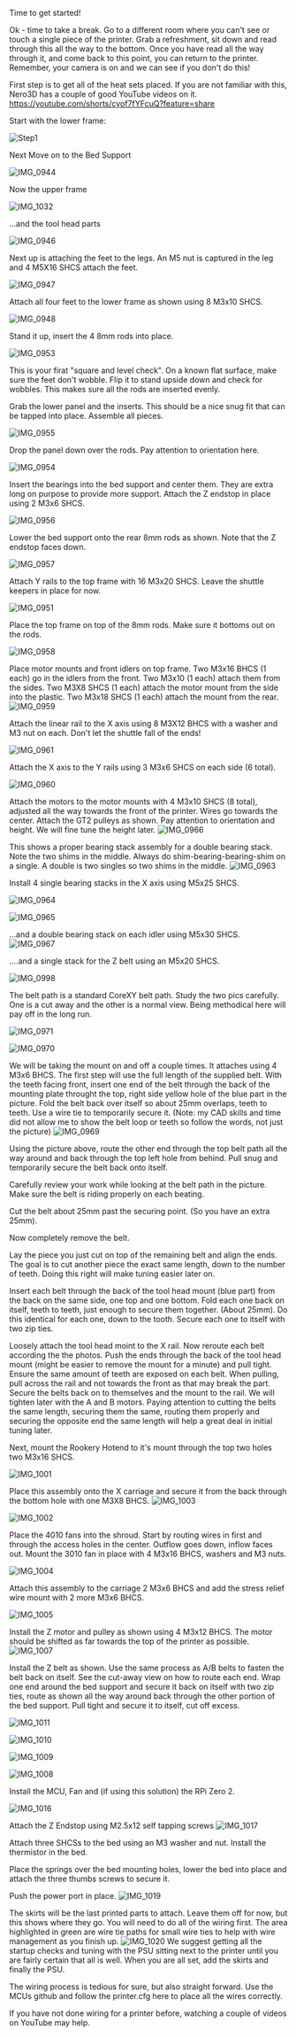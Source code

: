 Time to get started! 

Ok - time to take a break.  Go to a different room where you can't see or touch a single piece of the printer. Grab a refreshment, sit down and read through this all the way to the bottom. Once you have read all the way through it, and come back to this point, you can return to the printer. Remember, your camera is on and we can see if you don't do this!

First step is to get all of the heat sets placed.  If you are not familiar with this, Nero3D has a couple of good YouTube videos on it. 
https://youtube.com/shorts/cyof7fYFcuQ?feature=share


Start with the lower frame:

![Step1](https://github.com/FHOGPHIL/Rook_Fabreeko/assets/69829255/ac8cb1ab-2427-40d4-b1e9-deb90d0f06e8)


Next Move on to the Bed Support

![IMG_0944](https://github.com/FHOGPHIL/Rook_Fabreeko/assets/69829255/640278dc-e704-4322-8d72-15dd508da210)


Now the upper frame

![IMG_1032](https://github.com/Fabreeko/Rook_Fabreeko/assets/69829255/bae4c77e-a20b-4656-ac81-389fe379a789)



...and the tool head parts

![IMG_0946](https://github.com/FHOGPHIL/Rook_Fabreeko/assets/69829255/a4ef54b3-33e8-4f30-85fe-decae257661b)

Next up is attaching the feet to the legs. An M5 nut is captured in the leg and 4 M5X16 SHCS attach the feet.

![IMG_0947](https://github.com/FHOGPHIL/Rook_Fabreeko/assets/69829255/01f12731-5023-4249-940e-ea3da25681cb)


Attach all four feet to the lower frame as shown using 8 M3x10 SHCS. 

![IMG_0948](https://github.com/FHOGPHIL/Rook_Fabreeko/assets/69829255/866ceb6a-32cd-4668-9044-e205617f64af)


Stand it up, insert the 4 8mm rods into place. 

![IMG_0953](https://github.com/FHOGPHIL/Rook_Fabreeko/assets/69829255/88638a28-65c9-48f6-9c29-1095ff2096da)

This is your firat "square and level check". On a known flat surface, make sure the feet don't wobble. Flip it to stand upside down and check for wobbles. This makes sure all the rods are inserted evenly. 

Grab the lower panel and the inserts. This should be a nice snug fit that can be tapped into place. Assemble all pieces. 


![IMG_0955](https://github.com/FHOGPHIL/Rook_Fabreeko/assets/69829255/f4653d7a-c725-4ef4-98ea-43ab73e9f011)


Drop the panel down over the rods. Pay attention to orientation here. 

![IMG_0954](https://github.com/FHOGPHIL/Rook_Fabreeko/assets/69829255/a2d6c7e6-98ad-4457-8248-84f978aa8e5b)


Insert the bearings into the bed support and center them. They are extra long on purpose to provide more support. Attach the Z endstop in place using 2 M3x6 SHCS. 

![IMG_0956](https://github.com/FHOGPHIL/Rook_Fabreeko/assets/69829255/da90a08e-81c1-499b-bff8-ad5152d4b642)

Lower the bed support onto the rear 8mm rods as shown. Note that the Z endstop faces down. 

![IMG_0957](https://github.com/FHOGPHIL/Rook_Fabreeko/assets/69829255/20f56f12-3ac1-468a-9fe7-f37a9dc6e8f8)


Attach Y rails to the top frame with 16 M3x20 SHCS. Leave the shuttle keepers in place for now. 

![IMG_0951](https://github.com/FHOGPHIL/Rook_Fabreeko/assets/69829255/ccc64633-b06c-4294-935b-3a0cd30c6e39)


Place the top frame on top of the 8mm rods. Make sure it bottoms out on the rods. 

![IMG_0958](https://github.com/FHOGPHIL/Rook_Fabreeko/assets/69829255/878a4ee0-0a65-4f05-817c-89a194e99c83)


Place motor mounts and front idlers on top frame. Two M3x16 BHCS (1 each) go in the idlers from the front.  Two M3x10 (1 each) attach them from the sides. Two M3X8 SHCS (1 each) attach the motor mount from the side into the plastic. Two M3x18 SHCS (1 each) attach the mount from the rear. 
![IMG_0959](https://github.com/FHOGPHIL/Rook_Fabreeko/assets/69829255/d99a324f-bc6f-404f-9a17-fb48b7716511)


Attach the linear rail to the X axis using 8 M3X12 BHCS with a washer and M3 nut on each. Don't let the shuttle fall of the ends! 

![IMG_0961](https://github.com/FHOGPHIL/Rook_Fabreeko/assets/69829255/a166939f-8148-4cfd-b01c-1cde7aa3a3bb)


Attach the X axis to the Y rails using 3 M3x6 SHCS on each side (6 total). 

![IMG_0960](https://github.com/FHOGPHIL/Rook_Fabreeko/assets/69829255/38104176-597e-4258-bc6e-3dc1e3980fb6)

Attach the motors to the motor mounts with 4 M3x10 SHCS (8 total), adjusted all the way towards the front of the printer.  Wires go towards the center. Attach the GT2 pulleys as shown. Pay attention to orientation and height. We will fine tune the height later.
![IMG_0966](https://github.com/FHOGPHIL/Rook_Fabreeko/assets/69829255/0c402682-fca8-4f86-9c32-c2f2ac970fda)


This shows a proper bearing stack assembly for a double bearing stack.  Note the two shims in the middle. Always do shim-bearing-bearing-shim on a single. A double is two singles so two shims in the middle. 
![IMG_0963](https://github.com/FHOGPHIL/Rook_Fabreeko/assets/69829255/660140b9-a612-4d0e-a748-9cb25ba517f0)

Install 4 single bearing stacks in the X axis using M5x25 SHCS. 

![IMG_0964](https://github.com/FHOGPHIL/Rook_Fabreeko/assets/69829255/0dee16c5-1f56-4300-8029-b6c6ffe880d6)

![IMG_0965](https://github.com/FHOGPHIL/Rook_Fabreeko/assets/69829255/f8d443ba-3c0e-4006-85e1-59f026c364cd)

...and a double bearing stack on each idler using M5x30 SHCS. 
![IMG_0967](https://github.com/FHOGPHIL/Rook_Fabreeko/assets/69829255/76be85c5-bbfb-4f15-8b57-97c811e06880)

....and a single stack for the Z belt using an M5x20 SHCS.

![IMG_0998](https://github.com/FHOGPHIL/Rook_Fabreeko/assets/69829255/9c9256b9-bec2-402a-9d33-c7f08331c0af)



The belt path is a standard CoreXY belt path. Study the two pics carefully. One is a cut away and the other is a normal view.  Being methodical here will pay off in the long run. 

![IMG_0971](https://github.com/FHOGPHIL/Rook_Fabreeko/assets/69829255/539ab719-bbdf-4ab1-9f65-b173fa277d98)


![IMG_0970](https://github.com/FHOGPHIL/Rook_Fabreeko/assets/69829255/16272b4e-b2f0-4010-b70d-91ee5ad0601a)

We will be taking the mount on and off a couple times. It attaches using 4 M3x6 BHCS. The first step will use the full length of the supplied belt. With the teeth facing front, insert one end of the belt through the back of the mounting plate throught the top, right side yellow hole of the blue part in the picture. Fold the belt back over itself so about 25mm overlaps, teeth to teeth. Use a wire tie to temporarily secure it. (Note: my CAD skills and time did not allow me to show the belt loop or teeth so follow the words, not just the picture) 
![IMG_0969](https://github.com/FHOGPHIL/Rook_Fabreeko/assets/69829255/47f429df-d14d-4f19-bb7a-6af6817d3ee5)


Using the picture above, route the other end through the top belt path all the way around and back through the top left hole from behind. Pull snug and temporarily secure the belt back onto itself. 

Carefully review your work while looking at the belt path in the picture. Make sure the belt is riding properly on each beating. 

Cut the belt about 25mm past the securing point. (So you have an extra 25mm). 

Now completely remove the belt.  

Lay the piece you just cut on top of the remaining belt and align the ends. The goal is to cut another piece the exact same length, down to the number of teeth.  Doing this right will make tuning easier later on.

Insert each belt through the back of the tool head mount (blue part) from the back on the same side, one top and one bottom. Fold each one back on itself, teeth to teeth, just enough to secure them together. (About 25mm). Do this identical for each one, down to the tooth. Secure each one to itself with two zip ties.

Loosely attach the tool head moint to the X rail.  Now reroute each belt according the the photos. Push the ends through the back of the tool head mount (might be easier to remove the mount for a minute) and pull tight. Ensure the same amount of teeth are exposed on each belt. When pulling, pull across the rail and not towards the front as that may break the part. Secure the belts back on to themselves and the mount to the rail. We will tighten later with the A and B motors. Paying attention to cutting the belts the same length, securing them the same, routing them properly and securing the opposite end the same length will help a great deal in initial tuning later.

Next, mount the Rookery Hotend to it's mount through the top two holes two M3x16 SHCS. 

![IMG_1001](https://github.com/Fabreeko/Rook_Fabreeko/assets/69829255/0bb67211-46f6-40a4-946d-37eb09f364eb)

Place this assembly onto the X carriage and secure it from the back through the bottom hole with one M3X8 BHCS. 
![IMG_1003](https://github.com/Fabreeko/Rook_Fabreeko/assets/69829255/7fcfceb4-5116-49b1-adfb-fb0f43eb71c0)

![IMG_1002](https://github.com/Fabreeko/Rook_Fabreeko/assets/69829255/ffcad809-15f7-427d-b3d8-29a3d3b0131d)

Place the 4010 fans into the shroud. Start by routing wires in first and through the access holes in the center. Outflow goes down, inflow faces out. Mount the 3010 fan in place with 4 M3x16 BHCS, washers and M3 nuts.

![IMG_1004](https://github.com/Fabreeko/Rook_Fabreeko/assets/69829255/422eabd7-758d-42db-8541-3eb75af457bc)


Attach this assembly to the carriage 2 M3x6 BHCS and add the stress relief wire mount with 2 more M3x6 BHCS. 

![IMG_1005](https://github.com/Fabreeko/Rook_Fabreeko/assets/69829255/922f2b95-6ca6-4101-98ff-474264e45ce7)

Install the Z motor and pulley as shown using 4 M3x12 BHCS. The motor should be shifted as far towards the top of the printer as possible. 
![IMG_1007](https://github.com/Fabreeko/Rook_Fabreeko/assets/69829255/26c38f59-b362-43a6-b1f0-4e9a43f7a1ea)

Install the Z belt as shown. Use the same process as A/B belts to fasten the belt back on itself. See the cut-away view on how to route each end. Wrap one end around the bed support and secure it back on itself with two zip ties, route as shown all the way around back through the other portion of the bed support. Pull tight and secure it to itself, cut off excess. 

![IMG_1011](https://github.com/Fabreeko/Rook_Fabreeko/assets/69829255/cc4003ef-b1f1-4362-9f70-fbbbeff29f38)

![IMG_1010](https://github.com/Fabreeko/Rook_Fabreeko/assets/69829255/eacf75ec-54c5-4db7-87af-e786ef180b02)

![IMG_1009](https://github.com/Fabreeko/Rook_Fabreeko/assets/69829255/79dbcc4f-4bab-48ef-a1fb-246c009f72dd)

![IMG_1008](https://github.com/Fabreeko/Rook_Fabreeko/assets/69829255/99d165ec-4610-4128-bf79-bd7c5643410f)

Install the MCU, Fan and (if using this solution) the RPi Zero 2.

![IMG_1016](https://github.com/Fabreeko/Rook_Fabreeko/assets/69829255/b07ce6e3-3e2c-42b4-859e-b5e518504b21)

Attach the Z Endstop using M2.5x12 self tapping screws
![IMG_1017](https://github.com/Fabreeko/Rook_Fabreeko/assets/69829255/0a27df08-164a-4060-87c1-8dfe09010d3d)

Attach three SHCSs to the bed using an M3 washer and nut. Install the thermistor in the bed. 

Place the springs over the bed mounting holes, lower the bed into place and attach the three thumbs screws to secure it. 

Push the power port in place.
![IMG_1019](https://github.com/Fabreeko/Rook_Fabreeko/assets/69829255/52d70599-2527-4801-b18d-4c52d1aec564)

The skirts will be the last printed parts to attach. Leave them off for now, but this shows where they go. You will need to do all of the wiring first. The area highlighted in green are wire tie paths for small wire ties to help with wire management as you finish up. 
![IMG_1020](https://github.com/Fabreeko/Rook_Fabreeko/assets/69829255/242a2e47-c763-4a1f-8f7a-d5fc2c2ea6af)
We suggest getting all the startup checks and tuning with the PSU sitting next to the printer until you are fairly certain that all is well. When you are all set, add the skirts and finally the PSU. 

The wiring process is tedious for sure, but also straight forward. Use the MCUs github and follow the printer.cfg here to place all the wires correctly. 

If you have not done wiring for a printer before, watching a couple of videos on YouTube may help. 
